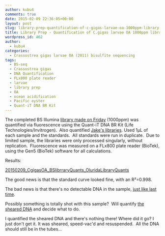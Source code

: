 ```yaml
---
author: kubu4
comments: true
date: 2015-02-09 22:36:05+00:00
layout: post
slug: library-prep-quantification-of-c-gigas-larvae-oa-1000ppm-library
title: Library Prep - Quantification of C.gigas larvae OA 1000ppm library
wordpress_id: 462
author:
  - kubu4
categories:
  - Crassostrea gigas larvae OA (2011) bisulfite sequencing
tags:
  - BS-seq
  - Crassostrea gigas
  - DNA Quantification
  - FLx800 plate reader
  - larvae
  - library prep
  - OA
  - ocean acidification
  - Pacific oyster
  - Quant-iT DNA BR Kit
---
```


The completed BS Illumina [library made on Friday](2015/02/06/bisulfite-ngs-library-prep-bisulfite-conversion-illumina-library-construction-of-c-gigas-larvae-dna.html) (1000ppm) was quantified via fluorescence using the Quant-iT DNA BR Kit (Life Technologies/Invitrogen).  Also quantified [Jake's libraries](https://heareresearch.blogspot.com/2015/02/2-6-2015-library-creation-for-bs-samples.html). Used 1μL of  each sample and the standards.  All standards were run in duplicate.  Due to limited sample, the libraries were only processed singularly, without replication.  Fluorescence was measured on a FLx800 plate reader (BioTek), using the Gen5 (BioTek) software for all calculations.

Results:

[20150209_CgigasOA_BSlibrraryQuants_OluridaLibraryQuants](httpss://docs.google.com/spreadsheets/d/1HhnEA6Wwj3Kci-Lsh0wE2OTCxEc56KCVC3PF8bHzvJM/edit?usp=sharing)

The good news is that the standard curve looked fine, with an R²=0.998.

The bad news is that there's no detectable DNA in the sample, [just like last time](2015/01/28/bisuflite-ngs-library-prep-c-gigas-larvae-oa-bisulfite-library-quantification.html).

Possibly something is totally shot with this sample?  Will quantify [the sheared DNA](2015/01/09/dna-isolation-c-gigas-larvae-from-2011-noaa-oa-experiment.html) and decide what to do.

I quantified the sheared DNA and there's nothing there! Where did it go? I just don't get it. It was sheared, speed-vac'd and resuspended.  All the DNA should still be in the tubes...
